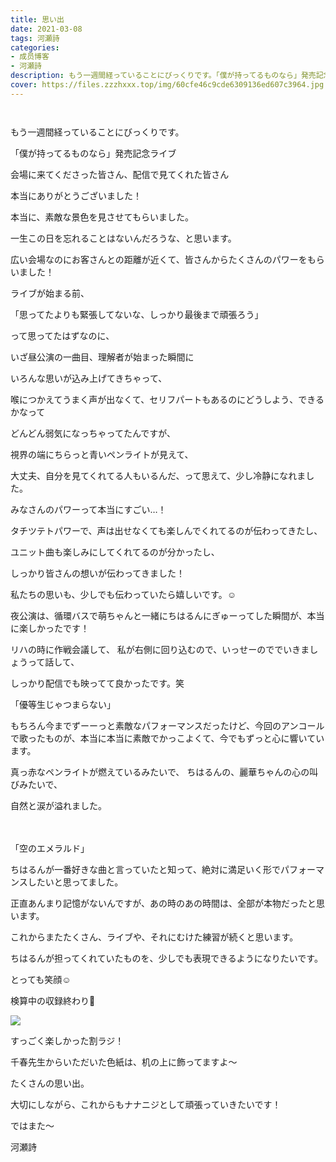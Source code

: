 ```yaml
---
title: 思い出
date: 2021-03-08
tags: 河瀬詩
categories: 
- 成员博客
- 河瀬詩
description: もう一週間経っていることにびっくりです。「僕が持ってるものなら」発売記念ライブ会場に来てくださった皆さん、配信で見てくれた皆さん本当にありがとうございました！...
cover: https://files.zzzhxxx.top/img/60cfe46c9cde6309136ed607c3964.jpg 
---
```


        ﻿




もう一週間経っていることにびっくりです。








「僕が持ってるものなら」発売記念ライブ


会場に来てくださった皆さん、配信で見てくれた皆さん

本当にありがとうございました！






本当に、素敵な景色を見させてもらいました。

一生この日を忘れることはないんだろうな、と思います。





広い会場なのにお客さんとの距離が近くて、皆さんからたくさんのパワーをもらいました！







ライブが始まる前、

「思ってたよりも緊張してないな、しっかり最後まで頑張ろう」

って思ってたはずなのに、





いざ昼公演の一曲目、理解者が始まった瞬間に

いろんな思いが込み上げてきちゃって、

喉につかえてうまく声が出なくて、セリフパートもあるのにどうしよう、できるかなって

どんどん弱気になっちゃってたんですが、




視界の端にちらっと青いペンライトが見えて、

大丈夫、自分を見てくれてる人もいるんだ、って思えて、少し冷静になれました。




みなさんのパワーって本当にすごい…！


タチツテトパワーで、声は出せなくても楽しんでくれてるのが伝わってきたし、

ユニット曲も楽しみにしてくれてるのが分かったし、


しっかり皆さんの想いが伝わってきました！




私たちの思いも、少しでも伝わっていたら嬉しいです。☺️








夜公演は、循環バスで萌ちゃんと一緒にちはるんにぎゅーってした瞬間が、本当に楽しかったです！


リハの時に作戦会議して、
私が右側に回り込むので、いっせーのででいきましょうって話して、

しっかり配信でも映ってて良かったです。笑










「優等生じゃつまらない」

もちろん今までずーーっと素敵なパフォーマンスだったけど、今回のアンコールで歌ったものが、本当に本当に素敵でかっこよくて、今でもずっと心に響いています。


真っ赤なペンライトが燃えているみたいで、
ちはるんの、麗華ちゃんの心の叫びみたいで、


自然と涙が溢れました。

　　　





「空のエメラルド」

ちはるんが一番好きな曲と言っていたと知って、絶対に満足いく形でパフォーマンスしたいと思ってました。


正直あんまり記憶がないんですが、あの時のあの時間は、全部が本物だったと思います。









これからまたたくさん、ライブや、それにむけた練習が続くと思います。



ちはるんが担ってくれていたものを、少しでも表現できるようになりたいです。







とっても笑顔☺️







検算中の収録終わり🔢



![](https://files.zzzhxxx.top/img/60cfe46c9cde6309136ed607c3964.jpg)


すっごく楽しかった割ラジ！

千春先生からいただいた色紙は、机の上に飾ってますよ〜




たくさんの思い出。


大切にしながら、これからもナナニジとして頑張っていきたいです！













ではまた〜






河瀬詩


